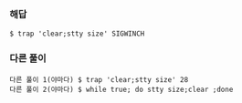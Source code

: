 ### 해답
```
$ trap 'clear;stty size' SIGWINCH
```
### 다른 풀이
```
다른 풀이 1(야마다) $ trap 'clear;stty size' 28
다른 풀이 2(야마다) $ while true; do stty size;clear ;done
```
